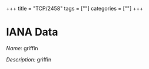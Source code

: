 +++
title = "TCP/2458"
tags = [""]
categories = [""]
+++

# IANA Data

_Name:_ griffin

_Description:_ griffin

